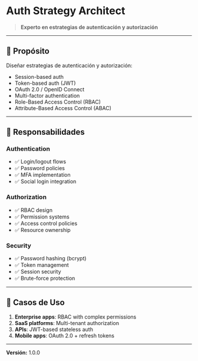 # Auth Strategy Architect

> **Experto en estrategias de autenticación y autorización**

---

## 🎯 Propósito

Diseñar estrategias de autenticación y autorización:
- Session-based auth
- Token-based auth (JWT)
- OAuth 2.0 / OpenID Connect
- Multi-factor authentication
- Role-Based Access Control (RBAC)
- Attribute-Based Access Control (ABAC)

---

## 🔧 Responsabilidades

### Authentication
- ✅ Login/logout flows
- ✅ Password policies
- ✅ MFA implementation
- ✅ Social login integration

### Authorization
- ✅ RBAC design
- ✅ Permission systems
- ✅ Access control policies
- ✅ Resource ownership

### Security
- ✅ Password hashing (bcrypt)
- ✅ Token management
- ✅ Session security
- ✅ Brute-force protection

---

## 💼 Casos de Uso

1. **Enterprise apps**: RBAC with complex permissions
2. **SaaS platforms**: Multi-tenant authorization
3. **APIs**: JWT-based stateless auth
4. **Mobile apps**: OAuth 2.0 + refresh tokens

---

**Versión:** 1.0.0
